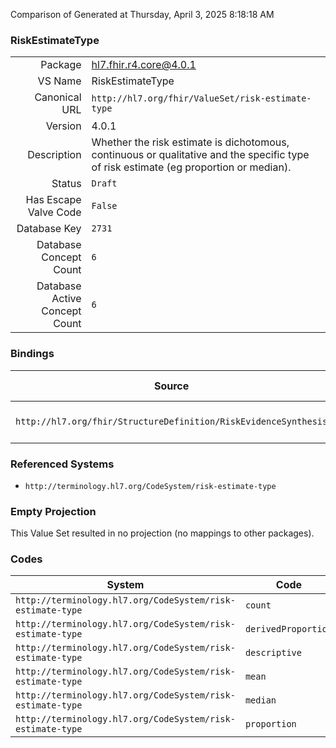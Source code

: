 Comparison of 
Generated at Thursday, April 3, 2025 8:18:18 AM

### RiskEstimateType

|      |     |
| ---: | --- |
| Package | hl7.fhir.r4.core@4.0.1 |
| VS Name | RiskEstimateType |
| Canonical URL | `http://hl7.org/fhir/ValueSet/risk-estimate-type` |
| Version | 4.0.1 |
| Description | Whether the risk estimate is dichotomous, continuous or qualitative and the specific type of risk estimate (eg proportion or median). |
| Status | `Draft` |
| Has Escape Valve Code | `False` |
| Database Key | `2731` |
| Database Concept Count | `6` |
| Database Active Concept Count | `6` |
### Bindings

| Source | Element | Binding | Strength | Element Short |
| ------ | ------- | ------- | -------- | ------------- |
| `http://hl7.org/fhir/StructureDefinition/RiskEvidenceSynthesis` | `RiskEvidenceSynthesis.riskEstimate.type` | `http://hl7.org/fhir/ValueSet/risk-estimate-type` | `Extensible` | Type of risk estimate |

### Referenced Systems

* `http://terminology.hl7.org/CodeSystem/risk-estimate-type`
### Empty Projection

This Value Set resulted in no projection (no mappings to other packages).

### Codes

| System | Code | Display |
| ------ | ---- | ------- |
| `http://terminology.hl7.org/CodeSystem/risk-estimate-type` | `count` | count |
| `http://terminology.hl7.org/CodeSystem/risk-estimate-type` | `derivedProportion` | derivedProportion |
| `http://terminology.hl7.org/CodeSystem/risk-estimate-type` | `descriptive` | descriptive |
| `http://terminology.hl7.org/CodeSystem/risk-estimate-type` | `mean` | mean |
| `http://terminology.hl7.org/CodeSystem/risk-estimate-type` | `median` | median |
| `http://terminology.hl7.org/CodeSystem/risk-estimate-type` | `proportion` | proportion |
